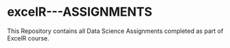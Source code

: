 # excelR---ASSIGNMENTS
This Repository contains all Data Science Assignments completed as part of ExcelR course.
